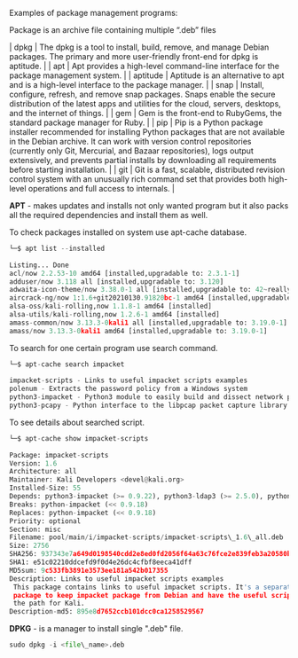 


  
Examples of package management programs:  
  
Package is an archive file containing multiple “.deb” files  
  


| dpkg | The dpkg is a tool to install, build, remove, and manage Debian packages. The primary and more user-friendly front-end for dpkg is aptitude. |
| apt | Apt provides a high-level command-line interface for the package management system. |
| aptitude | Aptitude is an alternative to apt and is a high-level interface to the package manager. |
| snap | Install, configure, refresh, and remove snap packages. Snaps enable the secure distribution of the latest apps and utilities for the cloud, servers, desktops, and the internet of things. |
| gem | Gem is the front-end to RubyGems, the standard package manager for Ruby. |
| pip | Pip is a Python package installer recommended for installing Python packages that are not available in the Debian archive. It can work with version control repositories (currently only Git, Mercurial, and Bazaar repositories), logs output extensively, and prevents partial installs by downloading all requirements before starting installation. |
| git | Git is a fast, scalable, distributed revision control system with an unusually rich command set that provides both high-level operations and full access to internals. |

  
  
**APT** - makes updates and installs not only wanted program but it also packs all the required dependencies and install them as well.  
  
To check packages installed on system use apt-cache database.  
  

```python
└─$ apt list --installed  
  
Listing... Done  
acl/now 2.2.53-10 amd64 [installed,upgradable to: 2.3.1-1]  
adduser/now 3.118 all [installed,upgradable to: 3.120]  
adwaita-icon-theme/now 3.38.0-1 all [installed,upgradable to: 42~really41.0-1]  
aircrack-ng/now 1:1.6+git20210130.91820bc-1 amd64 [installed,upgradable to: 1:1.6+git20210130.91820bc-2]  
alsa-oss/kali-rolling,now 1.1.8-1 amd64 [installed]  
alsa-utils/kali-rolling,now 1.2.6-1 amd64 [installed]  
amass-common/now 3.13.3-0kali1 all [installed,upgradable to: 3.19.0-1]  
amass/now 3.13.3-0kali1 amd64 [installed,upgradable to: 3.19.0-1]  

```
  
  
To search for one certain program use search command.  
  

```python
└─$ apt-cache search impacket  
  
impacket-scripts - Links to useful impacket scripts examples  
polenum - Extracts the password policy from a Windows system  
python3-impacket - Python3 module to easily build and dissect network protocols  
python3-pcapy - Python interface to the libpcap packet capture library (Python 3)  

```
  
  
 To see details about searched script.  
   
 
```python
└─$ apt-cache show impacket-scripts  
  
Package: impacket-scripts  
Version: 1.6  
Architecture: all  
Maintainer: Kali Developers <devel@kali.org>  
Installed-Size: 55  
Depends: python3-impacket (>= 0.9.22), python3-ldap3 (>= 2.5.0), python3-ldapdomaindump, python3-pcapy  
Breaks: python-impacket (<< 0.9.18)  
Replaces: python-impacket (<< 0.9.18)  
Priority: optional  
Section: misc  
Filename: pool/main/i/impacket-scripts/impacket-scripts\_1.6\_all.deb  
Size: 2756  
SHA256: 937343e7a649d0198540cdd2e8ed0fd2056f64a63c76fce2e839feb3a20580bd  
SHA1: e51c02210ddcefd9f0d4e26dc4cfbf8eeca41dff  
MD5sum: 9c533fb3891e3573ee181a542b017355  
Description: Links to useful impacket scripts examples  
 This package contains links to useful impacket scripts. It's a separate  
 package to keep impacket package from Debian and have the useful scripts in  
 the path for Kali.  
Description-md5: 895e8d7652ccb101dcc0ca1258529567  

```
  
   
**DPKG** - is a manager to install single ".deb" file.   
  

```python
sudo dpkg -i <file\_name>.deb
```
